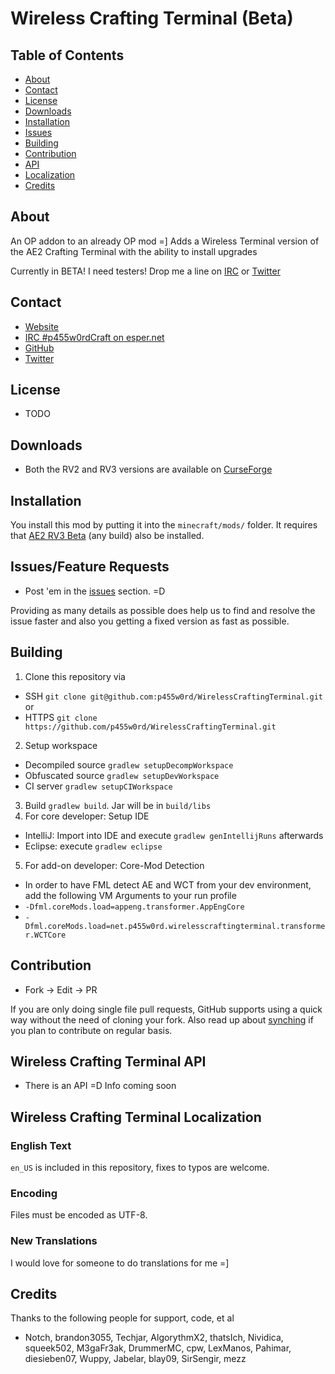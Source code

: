 # Wireless Crafting Terminal (Beta)

## Table of Contents

* [About](#about)
* [Contact](#contact)
* [License](#license)
* [Downloads](#downloads)
* [Installation](#installation)
* [Issues](#issues)
* [Building](#building)
* [Contribution](#contribution)
* [API](#wireless-crafting-terminal-api)
* [Localization](#wireless-crafting-terminal-localization)
* [Credits](#credits)

## About

An OP addon to an already OP mod =]
Adds a Wireless Terminal version of the AE2 Crafting Terminal with the ability to install upgrades

Currently in BETA! I need testers! Drop me a line on [IRC](#contact) or [Twitter](#contact)

## Contact

* [Website](http://p455w0rd.net/mc/)
* [IRC #p455w0rdCraft on esper.net](http://webchat.esper.net/?channels=p455w0rdCraft&prompt=1)
* [GitHub](https://github.com/p455w0rd/WirelessCraftingTerminal)
* [Twitter](https://twitter.com/TheRealp455w0rd)

## License

* TODO

## Downloads

* Both the RV2 and RV3 versions are available on [CurseForge](http://minecraft.curseforge.com/projects/wireless-crafting-terminal)

## Installation

You install this mod by putting it into the `minecraft/mods/` folder. It requires that [AE2 RV3 Beta](http://ae-mod.info/Downloads/) (any build) also be installed.

## Issues/Feature Requests

* Post 'em in the [issues](https://github.com/p455w0rd/WirelessCraftingTerminal/issues) section. =D

Providing as many details as possible does help us to find and resolve the issue faster and also you getting a fixed version as fast as possible.

## Building

1. Clone this repository via 
  - SSH `git clone git@github.com:p455w0rd/WirelessCraftingTerminal.git` or 
  - HTTPS `git clone https://github.com/p455w0rd/WirelessCraftingTerminal.git`
2. Setup workspace 
  - Decompiled source `gradlew setupDecompWorkspace`
  - Obfuscated source `gradlew setupDevWorkspace`
  - CI server `gradlew setupCIWorkspace`
3. Build `gradlew build`. Jar will be in `build/libs`
4. For core developer: Setup IDE
  - IntelliJ: Import into IDE and execute `gradlew genIntellijRuns` afterwards
  - Eclipse: execute `gradlew eclipse`
5. For add-on developer: Core-Mod Detection
  - In order to have FML detect AE and WCT from your dev environment, add the following VM Arguments to your run profile
  - `-Dfml.coreMods.load=appeng.transformer.AppEngCore`
  - `-Dfml.coreMods.load=net.p455w0rd.wirelesscraftingterminal.transformer.WCTCore`

## Contribution

* Fork -> Edit -> PR

If you are only doing single file pull requests, GitHub supports using a quick way without the need of cloning your fork. Also read up about [synching](https://help.github.com/articles/syncing-a-fork) if you plan to contribute on regular basis.

## Wireless Crafting Terminal API

* There is an API =D Info coming soon

## Wireless Crafting Terminal Localization

### English Text

`en_US` is included in this repository, fixes to typos are welcome.

### Encoding

Files must be encoded as UTF-8.

### New Translations

I would love for someone to do translations for me =]

## Credits

Thanks to the following people for support, code, et al
 
* Notch, brandon3055, Techjar, AlgorythmX2, thatsIch, Nividica, squeek502, M3gaFr3ak, DrummerMC, cpw, LexManos, Pahimar, diesieben07, Wuppy, Jabelar, blay09, SirSengir, mezz

